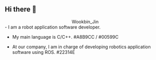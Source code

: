 ## Hi there 👋

<div align=center> 
Wookbin_Jin
</div>
- I am a robot application software developer. 

- My main language is C/C++.  #A8B9CC / #00599C

- At our company, I am in charge of developing robotics application software using ROS. #22314E
  
  
